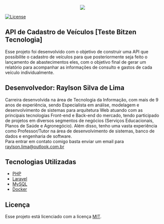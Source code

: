 <p align="center"><img src="https://bitzen.com.br/wp-content/uploads/2019/04/BITZEN-LOGO-NEW-COLORS-1.png"></p>

<a href="https://packagist.org/packages/laravel/framework"><img src="https://poser.pugx.org/laravel/framework/license.svg" alt="License"></a>
</p>

## API de Cadastro de Veículos [Teste Bitzen Tecnologia]

Esse projeto foi desenvolvido com o objetivo de construir uma API que possibilite o cadastro de veículos para que posteriormente seja feito o lançamento de abastecimentos eles, com o objetivo final de gerar um relatório para acompanhar as informações de consulto e gastos de cada veículo individualmente. 


## Desenvolvedor: Raylson Silva de Lima

Carreira desenvolvida na área de Tecnologia da Informação, com mais de 9 anos de experiência, sendo Especialista em análise, modelagem e desenvolvimento de sistemas para arquitetura Web atuando com as principais tecnologias Front-end e Back-end do mercado, tendo participado de projetos em diversos segmentos de negócios (Serviços Educacionais, Planos de Saúde e Agronegócio). Além disso, tenho uma vasta experiência como Professor/Tutor na área de desenvolvimento de sistemas, banco de dados e engenharia de software.<br>
Para entrar em contato comigo basta enviar um email para [raylson.lima@outlook.com.br](raylson.lima@outlook.com.br)

## Tecnologias Utilizadas

- [PHP](https://www.php.net)
- [Laravel](https://laravel.com)
- [MySQL](https://www.mysql.com)
- [Docker](https://www.docker.com)

## Licença

Esse projeto está licenciado com a licença [MIT](https://opensource.org/licenses/MIT).
